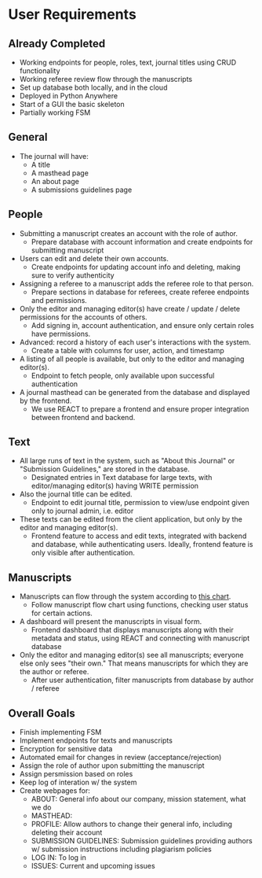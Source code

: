 # User Requirements

## Already Completed

- Working endpoints for people, roles, text, journal titles using CRUD functionality
- Working referee review flow through the manuscripts
- Set up database both locally, and in the cloud
- Deployed in Python Anywhere
- Start of a GUI the basic skeleton
- Partially working FSM 

## General

- The journal will have:
    - A title
    - A masthead page
    - An about page
    - A submissions guidelines page


## People

- Submitting a manuscript creates an account with the role of author.
	- Prepare database with account information and create endpoints for submitting manuscript
- Users can edit and delete their own accounts.
	- Create endpoints for updating account info and deleting, making sure to verify authenticity
- Assigning a referee to a manuscript adds the referee role to that person.
	- Prepare sections in database for referees, create referee endpoints and permissions.
- Only the editor and managing editor(s) have create / update / delete permissions for the accounts of others.
	- Add signing in, account authentication, and ensure only certain roles have permissions.
- Advanced: record a history of each user's interactions with the system.
	- Create a table with columns for user, action, and timestamp
- A listing of all people is available, but only to the editor and managing editor(s).
	- Endpoint to fetch people, only available upon successful authentication
- A journal masthead can be generated from the database and displayed by the frontend.
	- We use REACT to prepare a frontend and ensure proper integration between frontend and backend.

## Text

- All large runs of text in the system, such as "About this Journal" or "Submission Guidelines,"
    are stored in the database.
  	- Designated entries in Text database for large texts, with editor/managing editor(s) having WRITE permission
- Also the journal title can be edited.
	- Endpoint to edit journal title, permission to view/use endpoint given only to journal admin, i.e. editor
- These texts can be edited from the client application, but only by the editor and managing editor(s).
	- Frontend feature to access and edit texts, integrated with backend and database, while authenticating users. Ideally, frontend feature is only visible after authentication.

## Manuscripts

- Manuscripts can flow through the system according to [this chart](https://github.com/AthenaKouKou/journal/blob/main/docs/Manuscript_FSM.jpg).
	- Follow manuscript flow chart using functions, checking user status for certain actions.
- A dashboard will present the manuscripts in visual form.
	- Frontend dashboard that displays manuscripts along with their metadata and status, using REACT and connecting with manuscript database
- Only the editor and managing editor(s) see all manuscripts; everyone else only sees "their own." That means
    manuscripts for which they are the author or referee.
	- After user authentication, filter manuscripts from database by author / referee


## Overall Goals

- Finish implementing FSM 
- Implement endpoints for texts and manuscripts
- Encryption for sensitive data
- Automated email for changes in review (acceptance/rejection) 
- Assign the role of author upon submitting the manuscript
- Assign persmission based on roles
- Keep log of interation w/ the system
- Create webpages for:
	- ABOUT: General info about our company, mission statement, what we do
	- MASTHEAD: 
	- PROFILE: Allow authors to change their general info, including deleting their account
	- SUBMISSION GUIDELINES: Submission guidelines providing authors w/ submission instructions including plagiarism policies
	- LOG IN: To log in
	- ISSUES: Current and upcoming issues